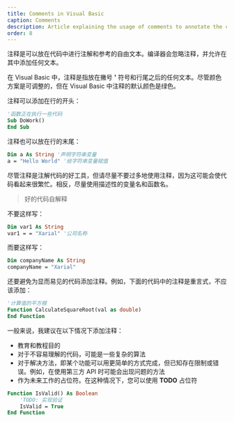 ```yaml
---
title: Comments in Visual Basic
caption: Comments
description: Article explaining the usage of comments to annotate the code
order: 8
---
```

注释是可以放在代码中进行注解和参考的自由文本。编译器会忽略注释，并允许在其中添加任何文本。

在 Visual Basic 中，注释是指放在撇号 **'** 符号和行尾之后的任何文本。尽管颜色方案是可调整的，但在 Visual Basic 中注释的默认颜色是绿色。

注释可以添加在行的开头：

~~~ vb
'函数正在执行一些代码
Sub DoWork()
End Sub
~~~

注释也可以放在行的末尾：

~~~ vb
Dim a As String '声明字符串变量
a = "Hello World" '给字符串变量赋值
~~~

尽管注释是注解代码的好工具，但请尽量不要过多地使用注释，因为这可能会使代码看起来很繁忙。相反，尽量使用描述性的变量名和函数名。

> 好的代码自解释

不要这样写：

~~~ vb
Dim var1 As String
var1 = = "Xarial" '公司名称
~~~

而要这样写：

~~~ vb
Dim companyName As String
companyName = "Xarial"
~~~

还要避免为显而易见的代码添加注释。例如，下面的代码中的注释是重言式，不应该添加：

~~~ vb
'计算值的平方根
Function CalculateSquareRoot(val as double)
End Function
~~~

一般来说，我建议在以下情况下添加注释：

* 教育和教程目的
* 对于不容易理解的代码，可能是一些复杂的算法
* 对于解决方法，即某个功能可以用更简单的方式完成，但已知存在限制或错误。例如，在使用第三方 API 时可能会出现问题的方法
* 作为未来工作的占位符。在这种情况下，您可以使用 **TODO** 占位符

~~~ vb
Function IsValid() As Boolean
    'TODO: 实现验证
    IsValid = True
End Function
~~~
